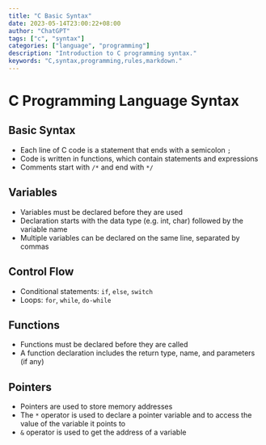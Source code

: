 ```yaml
---
title: "C Basic Syntax"
date: 2023-05-14T23:00:22+08:00
author: "ChatGPT"
tags: ["c", "syntax"]
categories: ["language", "programming"]
description: "Introduction to C programming syntax."
keywords: "C,syntax,programming,rules,markdown."
---
```


# C Programming Language Syntax

## Basic Syntax
- Each line of C code is a statement that ends with a semicolon `;`
- Code is written in functions, which contain statements and expressions
- Comments start with `/*` and end with `*/`

## Variables
- Variables must be declared before they are used
- Declaration starts with the data type (e.g. int, char) followed by the variable name
- Multiple variables can be declared on the same line, separated by commas

## Control Flow
- Conditional statements: `if`, `else`, `switch`
- Loops: `for`, `while`, `do-while`

## Functions
- Functions must be declared before they are called
- A function declaration includes the return type, name, and parameters (if any)

## Pointers
- Pointers are used to store memory addresses
- The `*` operator is used to declare a pointer variable and to access the value of the variable it points to
- `&` operator is used to get the address of a variable